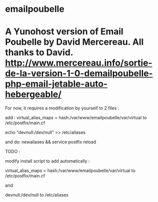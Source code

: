 emailpoubelle
=============
A Yunohost version of Email Poubelle by David Mercereau. All thanks to David. 
http://www.mercereau.info/sortie-de-la-version-1-0-demailpoubelle-php-email-jetable-auto-hebergeable/
=============
For now, it requires a modification by yourself to 2 files : 

add : virtual_alias_maps = hash:/var/www/emailpoubelle/var/virtual to /etc/postfix/main.cf

echo "devnull:/dev/null" >> /etc/aliases

and do: newaliases && service postfix reload

TODO : 

modify install script to add automatically :

virtual_alias_maps = hash:/var/www/emailpoubelle/var/virtual to /etc/postfix/main.cf

and

devnull:/dev/null to /etc/aliases
